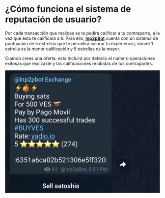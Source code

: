 # ¿Cómo funciona el sistema de reputación de usuario?

Por cada transacción que realices se te pedirá calificar a tu contraparte, a la vez que ésta te calificará a ti. Para ello, [**lnp2pBot**](https://t.me/lnp2pBot) cuenta con un sistema de puntuación de 5 estrellas que te permitirá valorar tu experiencia, donde 1 estrella es la menor calificación y 5 estrellas es la mayor. 

Cuando crees una oferta, esta incluirá por defecto el número operaciones exitosas que realizaste y las calificaciones recibidas de tus contrapartes.

![Reputation System](./assets/images/reputation-system.jpg)
